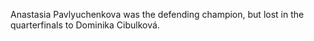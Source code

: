 Anastasia Pavlyuchenkova was the defending champion, but lost in the quarterfinals to Dominika Cibulková.
